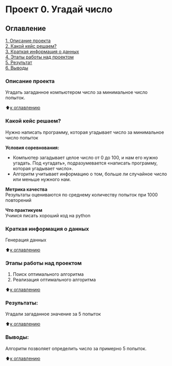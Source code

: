 # Проект 0. Угадай число

## Оглавление  
[1. Описание проекта](.README.md#Описание-проекта)  
[2. Какой кейс решаем?](.README.md#Какой-кейс-решаем)  
[3. Краткая информация о данных](.README.md#Краткая-информация-о-данных)  
[4. Этапы работы над проектом](.README.md#Этапы-работы-над-проектом)  
[5. Результат](.README.md#Результат)    
[6. Выводы](.README.md#Выводы) 

### Описание проекта    
Угадать загаданное компьютером число за минимальное число попыток.

:arrow_up:[к оглавлению](.README.md#Оглавление)


### Какой кейс решаем?    
Нужно написать программу, которая угадывает число за минимальное число попыток

**Условия соревнования:**  
- Компьютер загадывает целое число от 0 до 100, и нам его нужно угадать. Под «угадать», подразумевается «написать программу, которая угадывает число».
- Алгоритм учитывает информацию о том, больше ли случайное число или меньше нужного нам.

**Метрика качества**     
Результаты оцениваются по среднему количеству попыток при 1000 повторений

**Что практикуем**     
Учимся писать хороший код на python


### Краткая информация о данных
Генерация данных
  
:arrow_up:[к оглавлению](.README.md#Оглавление)


### Этапы работы над проектом 
1. Поиск оптимального алгоритма
2. Реализация оптимального алгоритма

:arrow_up:[к оглавлению](.README.md#Оглавление)


### Результаты:  
Угадали загаданное значение за 5 попыток

:arrow_up:[к оглавлению](.README.md#Оглавление)


### Выводы:  
Алгоритм позволяет определить число за примерно 5 попыток.

:arrow_up:[к оглавлению](.README.md#Оглавление)
